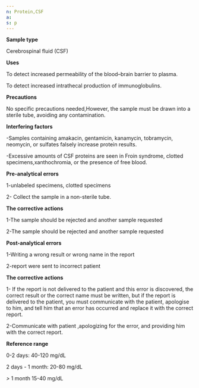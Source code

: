 ```yaml
---
n: Protein,CSF
a: 
s: p
---
```


 
__Sample type__ 

Cerebrospinal fluid (CSF)

__Uses__

To detect increased permeability of the blood–brain barrier to plasma.

To detect increased intrathecal production of immunoglobulins.

__Precautions__

No specific precautions needed,However, the sample must be drawn into a sterile tube, avoiding any contamination.

__Interfering factors__

-Samples containing amakacin, gentamicin, kanamycin, tobramycin, neomycin, or sulfates falsely increase protein results.

-Excessive amounts of CSF proteins are seen in Froin syndrome, clotted specimens,xanthochromia, or the presence of free blood.

__Pre-analytical errors__

1-unlabeled specimens, clotted specimens

2- Collect the sample in a non-sterile tube.

__The corrective actions__

1-The sample should be rejected and another sample requested

2-The sample should be rejected and another sample requested

__Post-analytical errors__

1-Writing a wrong result or wrong name in the report

2-report were sent to incorrect patient

__The corrective actions__

1- If the report is not delivered to the patient and this error is discovered, the correct result or the correct name must be written, but if the report is delivered to the patient, you must communicate with the patient, apologise to him, and tell him that an error has occurred and replace it with the correct report.

2-Communicate with patient ,apologizing for the error, and providing him with the correct report.

__Reference range__ 

 0-2 days: 40-120 mg/dL

 2 days - 1 month:  20-80 mg/dL

 _>_ 1 month  15-40 mg/dL